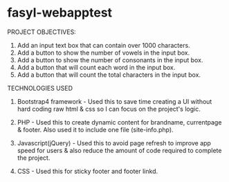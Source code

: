 # fasyl-webapptest

PROJECT OBJECTIVES:
1. Add an input text box that can contain over 1000 characters.
2. Add a button to show the number of vowels in the input box.
3. Add a button to show the number of consonants in the input box.
4. Add a button that will count each word in the input box.
5. Add a button that will count the total characters in the input box.

TECHNOLOGIES USED
1. Bootstrap4 framework - Used this to save time creating a UI without
hard coding raw html & css so I can focus on the project's logic.

2. PHP - Used this to create dynamic content for brandname, currentpage & footer.
Also used it to include one file (site-info.php).

3. Javascript(jQuery) - Used this to avoid page refresh to improve app speed for
users & also reduce the amount of code required to complete the project.

4. CSS - Used this for sticky footer and footer linkd.

